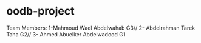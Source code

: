 # oodb-project
Team Members: 1-Mahmoud Wael Abdelwahab G3// 2- Abdelrahman Tarek Taha G2// 3- Ahmed Abuelker Abdelwadood G1
